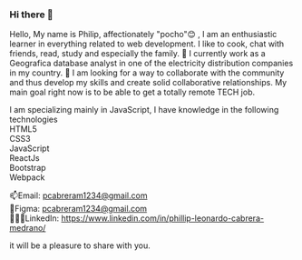 ### Hi there 👋

<!--
**pcabreram1234/pcabreram1234** is a ✨ _special_ ✨ repository because its `README.md` (this file) appears on your GitHub profile.

Here are some ideas to get you started:

- 🔭 I’m currently working on ...
- 🌱 I’m currently learning ...
- 👯 I’m looking to collaborate on ...
- 🤔 I’m looking for help with ...
- 💬 Ask me about ...
- 📫 How to reach me: ...
- 😄 Pronouns: ...
- ⚡ Fun fact: ...
-->


Hello, My name is Philip, affectionately "pocho"😊 , I am an enthusiastic learner in everything related to web development. I like to cook, chat with friends, read, study and especially the family. 🔭 I currently work as a Geografica database analyst in one of the electricity distribution companies in my country. 👯 I am looking for a way to collaborate with the community and thus develop my skills and create solid collaborative relationships. My main goal right now is to be able to get a totally remote TECH job.

I am specializing mainly in JavaScript, I have knowledge in the following technologies </br>
HTML5 </br>
CSS3 </br>
JavaScript </br>
ReactJs </br>
Bootstrap </br>
Webpack </br>


📫Email: pcabreram1234@gmail.com </br>
🎨Figma: pcabreram1234@gmail.com </br>
👩🏽‍✈️LinkedIn: https://www.linkedin.com/in/phillip-leonardo-cabrera-medrano/ </br>




it will be a pleasure to share with you.
